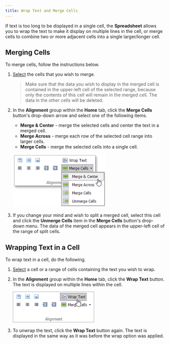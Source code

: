 ```yaml
---
title: Wrap Text and Merge Cells
---
```

If text is too long to be displayed in a single cell, the **Spreadsheet** allows you to wrap the text to make it display on multiple lines in the cell, or merge cells to combine two or more adjacent cells into a single larger/longer cell.

## Merging Cells
To merge cells, follow the instructions below.
1. [Select](../../../../interface-elements-for-web/articles/spreadsheet/editing-cells/select-cells-or-cell-content.md) the cells that you wish to merge.
	
	> Make sure that the data you wish to display in the merged cell is contained in the upper-left cell of the selected range, because only the contents of this cell will remain in the merged cell. The data in the other cells will be deleted.
2. In the **Alignment** group within the **Home** tab, click the **Merge Cells** button's drop-down arrow and select one of the following items.
	* **Merge &amp; Center** - merge the selected cells and center the text in a merged cell.
	* **Merge Across** - merge each row of the selected cell range into larger cells.
	* **Merge Cells** - merge the selected cells into a single cell.
	
	![EUD_ASPxSpreadsheet_Home_Merge](../../../images/Img26046.png)
3. If you change your mind and wish to split a merged cell, select this cell and click the **Unmerge Cells** item in the **Merge Cells** button's drop-down menu. The data of the merged cell appears in the upper-left cell of the range of split cells.

## Wrapping Text in a Cell
To wrap text in a cell, do the following.
1. [Select](../../../../interface-elements-for-web/articles/spreadsheet/editing-cells/select-cells-or-cell-content.md) a cell or a range of cells containing the text you wish to wrap.
2. In the **Alignment** group within the **Home** tab, click the **Wrap Text** button. The text is displayed on multiple lines within the cell.
	
	![EUD_ASPxSpreadsheet_Home_Wrap](../../../images/Img26047.png)
3. To unwrap the text, click the **Wrap Text** button again. The text is displayed in the same way as it was before the wrap option was applied.